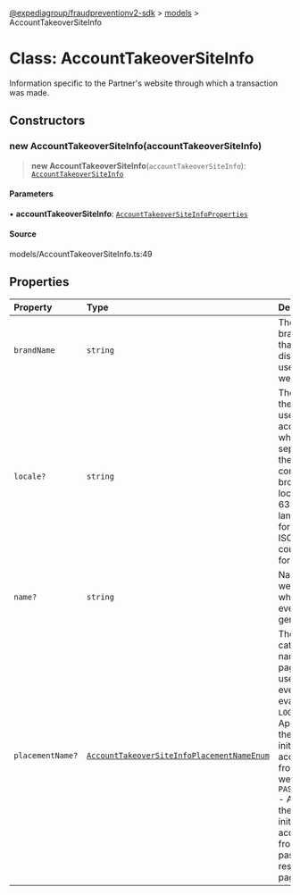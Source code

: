 [@expediagroup/fraudpreventionv2-sdk](../../index.md) > [models](../index.md) > AccountTakeoverSiteInfo

# Class: AccountTakeoverSiteInfo

Information specific to the Partner\'s website through which a transaction was made.

## Constructors

### new AccountTakeoverSiteInfo(accountTakeoverSiteInfo)

> **new AccountTakeoverSiteInfo**(`accountTakeoverSiteInfo`): [`AccountTakeoverSiteInfo`](AccountTakeoverSiteInfo.md)

#### Parameters

▪ **accountTakeoverSiteInfo**: [`AccountTakeoverSiteInfoProperties`](../interfaces/AccountTakeoverSiteInfoProperties.md)

#### Source

models/AccountTakeoverSiteInfo.ts:49

## Properties

| Property | Type | Description | Source |
| :------ | :------ | :------ | :------ |
| `brandName` | `string` | The trademark brand name that is displayed to a user on the website. | models/AccountTakeoverSiteInfo.ts:42 |
| `locale?` | `string` | The locale of the website a user is accessing, which is separate from the user configured browser locale, in ISO 639-2 language code format and in ISO 3166-1 country code format. | models/AccountTakeoverSiteInfo.ts:32 |
| `name?` | `string` | Name of the website from which the event is generated. | models/AccountTakeoverSiteInfo.ts:37 |
| `placementName?` | [`AccountTakeoverSiteInfoPlacementNameEnum`](../type-aliases/AccountTakeoverSiteInfoPlacementNameEnum.md) | The categorized name of the page where a user initiated event is being evaluated. - `LOGIN` - Applicable if the user initiated this account event from a login web page. - `PASSWORD_RESET` - Applicable if the user initiated this account event from a password reset web page. | models/AccountTakeoverSiteInfo.ts:47 |
